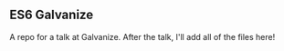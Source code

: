 ES6 Galvanize
--------------
A repo for a talk at Galvanize. After the talk, I'll add all of the files here!
